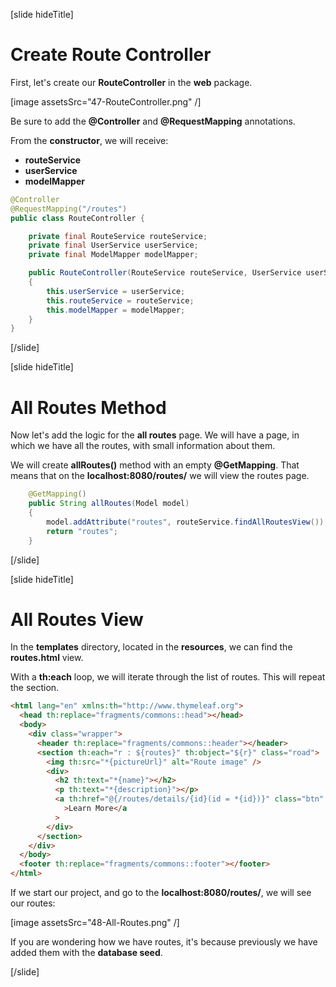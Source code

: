 [slide hideTitle]

# Create Route Controller

First, let's create our **RouteController** in the **web** package.

[image assetsSrc="47-RouteController.png" /]

Be sure to add the **@Controller** and **@RequestMapping** annotations.

From the **constructor**, we will receive:

- **routeService**
- **userService**
- **modelMapper**

```java
@Controller
@RequestMapping("/routes")
public class RouteController {

    private final RouteService routeService;
    private final UserService userService;
    private final ModelMapper modelMapper;

    public RouteController(RouteService routeService, UserService userService, ModelMapper modelMapper)
    {
        this.userService = userService;
        this.routeService = routeService;
        this.modelMapper = modelMapper;
    }
}
```

[/slide]

[slide hideTitle]

# All Routes Method

Now let's add the logic for the **all routes** page. We will have a page, in which we have all the routes, with small information about them.

We will create **allRoutes()** method with an empty **@GetMapping**. That means that on the **localhost:8080/routes/** we will view the routes page.

```java
    @GetMapping()
    public String allRoutes(Model model)
    {
        model.addAttribute("routes", routeService.findAllRoutesView());
        return "routes";
    }
```

[/slide]

[slide hideTitle]

# All Routes View

In the **templates** directory, located in the **resources**, we can find the **routes.html** view.

With a **th:each** loop, we will iterate through the list of routes. This will repeat the section.

```html
<html lang="en" xmlns:th="http://www.thymeleaf.org">
  <head th:replace="fragments/commons::head"></head>
  <body>
    <div class="wrapper">
      <header th:replace="fragments/commons::header"></header>
      <section th:each="r : ${routes}" th:object="${r}" class="road">
        <img th:src="*{pictureUrl}" alt="Route image" />
        <div>
          <h2 th:text="*{name}"></h2>
          <p th:text="*{description}"></p>
          <a th:href="@{/routes/details/{id}(id = *{id})}" class="btn"
            >Learn More</a
          >
        </div>
      </section>
    </div>
  </body>
  <footer th:replace="fragments/commons::footer"></footer>
</html>
```

If we start our project, and go to the **localhost:8080/routes/**, we will see our routes:

[image assetsSrc="48-All-Routes.png" /]

If you are wondering how we have routes, it's because previously we have added them with the **database seed**.

[/slide]
